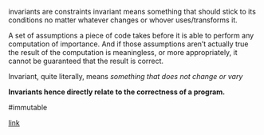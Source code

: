 invariants are constraints
invariant means something that should stick to its conditions no matter whatever changes or whover uses/transforms it.

A set of assumptions a piece of code takes before it is able to perform any computation of importance. And if those assumptions aren’t actually true the result of the computation is meaningless, or more appropriately, it cannot be guaranteed that the result is correct.

Invariant, quite literally, means _something that does not change or vary_

**Invariants hence directly relate to the correctness of a program.**

#immutable 

[link](https://medium.com/code-design/invariants-in-code-design-557c7864a047)